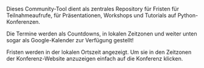 Dieses Community-Tool dient als zentrales Repository für Fristen für Teilnahmeaufrufe, für Präsentationen, Workshops und Tutorials auf Python-Konferenzen.

Die Termine werden als Countdowns, in lokalen Zeitzonen und weiter unten sogar als Google-Kalender zur Verfügung gestellt!

Fristen werden in <span class="local-timezone">der lokalen Ortszeit</span> angezeigt. Um sie in den Zeitzonen der Konferenz-Website anzuzeigen einfach auf die Konferenz klicken.

